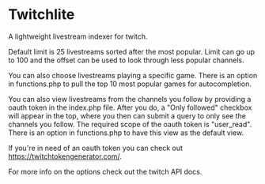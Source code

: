 # Twitchlite

A lightweight livestream indexer for twitch.

Default limit is 25 livestreams sorted after the most popular. Limit can go up to 100 and the offset can be used to look through less popular channels.

You can also choose livestreams playing a specific game. There is an option in functions.php to pull the top 10 most popular games for autocompletion.

You can also view livestreams from the channels you follow by providing a oauth token in the index.php file. After you do, a "Only followed" checkbox will appear in the top, where you then can submit a query to only see the channels you follow. The required scope of the oauth token is "user_read". There is an option in functions.php to have this view as the default view.

If you're in need of an oauth token you can check out https://twitchtokengenerator.com/.

For more info on the options check out the twitch API docs.